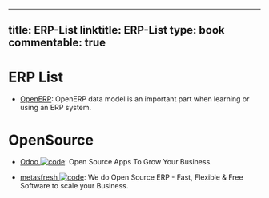 
---
title: ERP-List
linktitle: ERP-List
type: book
commentable: true
---

# ERP List

- [OpenERP](https://useopenerp.com/): OpenERP data model is an important part when learning or using an ERP system.

# OpenSource

- [Odoo ![code](https://ng-tech.icu/assets/code.svg)](https://github.com/odoo/odoo): Open Source Apps To Grow Your Business.

- [metasfresh ![code](https://ng-tech.icu/assets/code.svg)](https://github.com/metasfresh/metasfresh): We do Open Source ERP - Fast, Flexible & Free Software to scale your Business.

    
